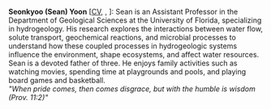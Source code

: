 <strong>Seonkyoo (Sean) Yoon</strong> [<a class=h6 href="https://www.dropbox.com/scl/fi/sdnzlpw4v4jveu5k6fe9t/cv_Yoon.pdf?rlkey=s1w614op1qnrd6e5dosaalc5o&st=2d60ukr5&dl=0" target="_blank">CV</a>,
<a class="h5" href="https://scholar.google.com/citations?user=7vsoWfwAAAAJ" target="_blank" title="Google Scholar"><i class="ai ai-google-scholar"></i></a>,
<a class="h5" href="https://www.researchgate.net/profile/Seonkyoo-Yoon/" target="_blank" title="ResearchGate"><i class="ai ai-researchgate"></i></a>]:
Sean is an Assistant Professor in the Department of Geological Sciences at the University of Florida, specializing in hydrogeology. His research explores the interactions between water flow, solute transport, geochemical reactions, and microbial processes to understand how these coupled processes in hydrogeologic systems influence the environment, shape ecosystems, and affect water resources. Sean is a devoted father of three. He enjoys family activities such as watching movies, spending time at playgrounds and pools, and playing board games and basketball.
<br>
_"When pride comes, then comes disgrace, but with the humble is wisdom (Prov. 11:2)"_
